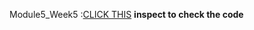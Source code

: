 Module5_Week5 :[CLICK THIS]([url](http://localhost:54164/index.html)) **inspect to check the code**
